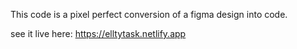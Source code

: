 This code is a pixel perfect conversion of a figma design into code.

see it live here: https://elltytask.netlify.app
